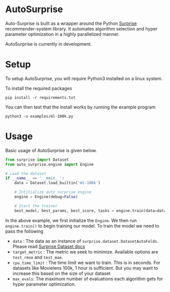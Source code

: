 # AutoSurprise

Auto-Surprise is built as a wrapper around the Python [Surprise](https://surprise.readthedocs.io/en/stable/index.html) recommender-system library. It automates algorithm selection and hyper parameter optimization in a highly parallelized manner.

AutoSurprise is currently in development.

# Setup

To setup AutoSurprise, you will require Python3 installed on a linux system.

To install the required packages

```
pip install -r requirements.txt
```

You can then test that the install works by running the example program

```
python3 -u examples/ml-100k.py
```

# Usage

Basic usage of AutoSurprise is given below.

```python
from surprise import Dataset
from auto_surprise.engine import Engine

# Load the dataset
if __name__ == '__main__':
    data = Dataset.load_builtin('ml-100k')

    # Intitialize auto surprise engine
    engine = Engine(debug=False)

    # Start the trainer
    best_model, best_params, best_score, tasks = engine.train(data=data, target_metric='test_rmse', cpu_time_limit=720, max_evals=100)
```

In the above example, we first initialize the `Engine`. We then run `engine.train()` to begin training our model. To train the model we need to pass the following

- `data` : The data as an instance of `surprise.dataset.DatasetAutoFolds`. Please read [Surprise Dataset docs](https://surprise.readthedocs.io/en/stable/dataset.html)
- `target_metric` : The metric we seek to minimize. Available options are `test_rmse` and `test_mae`.
- `cpu_time_limit` : The time limit we want to train. This is in seconds. For datasets like Movielens 100k, 1 hour is sufficient. But you may want to increase this based on the size of your dataset
- `max_evals`: The maximum number of evaluations each algorithm gets for hyper parameter optimization.
